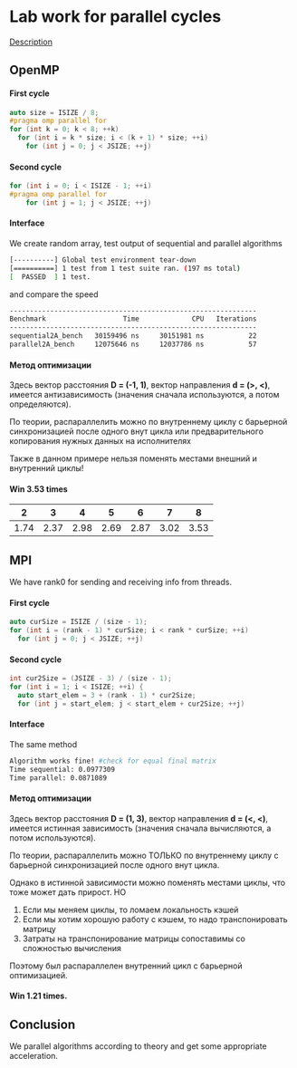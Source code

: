 # Lab work for parallel cycles

[Description](./lab.pdf)

## OpenMP

#### First cycle
```cpp
auto size = ISIZE / 8;
#pragma omp parallel for
for (int k = 0; k < 8; ++k)
  for (int i = k * size; i < (k + 1) * size; ++i)
    for (int j = 0; j < JSIZE; ++j)
```

#### Second cycle
```cpp
for (int i = 0; i < ISIZE - 1; ++i)
#pragma omp parallel for
    for (int j = 1; j < JSIZE; ++j)
```

#### Interface
We create random array, test output of sequential and parallel algorithms
```bash
[----------] Global test environment tear-down
[==========] 1 test from 1 test suite ran. (197 ms total)
[  PASSED  ] 1 test.
```
and compare the speed
```bash
-------------------------------------------------------------
Benchmark                   Time             CPU   Iterations
-------------------------------------------------------------
sequential2A_bench   30159496 ns     30151981 ns           22
parallel2A_bench     12075646 ns     12037786 ns           57
```

#### Метод оптимизации

Здесь вектор расстояния **D = (-1, 1)**, вектор направления 
**d = (>, <)**, имеется антизависимость (значения сначала используются, 
а потом определяются).

По теории, распараллелить можно по внутреннему циклу с барьерной синхронизацией 
после одного внут цикла или предварительного копирования нужных данных на исполнителях

Также в данном примере нельзя поменять местами внешний и внутренний циклы!

#### Win **3.53** times

| 2 | 3 | 4 | 5 | 6 | 7 | 8 |
|---|---|---|---|---|---|---|
| 1.74 |  2.37 | 2.98  | 2.69  |  2.87  |  3.02  |  3.53  |

## MPI

We have rank0 for sending and receiving info from threads.

#### First cycle
```cpp
auto curSize = ISIZE / (size - 1);
for (int i = (rank - 1) * curSize; i < rank * curSize; ++i)
  for (int j = 0; j < JSIZE; ++j)
```

#### Second cycle
```cpp
int cur2Size = (JSIZE - 3) / (size - 1);
for (int i = 1; i < ISIZE; ++i) {
  auto start_elem = 3 + (rank - 1) * cur2Size;
  for (int j = start_elem; j < start_elem + cur2Size; ++j)
```

#### Interface
The same method
```bash
Algorithm works fine! #check for equal final matrix
Time sequential: 0.0977309
Time parallel: 0.0871089
```


#### Метод оптимизации

Здесь вектор расстояния **D = (1, 3)**, вектор направления 
**d = (<, <)**, имеется истинная зависимость (значения сначала вычисляются, 
а потом используются).

По теории, распараллелить можно ТОЛЬКО по внутреннему циклу с барьерной синхронизацией 
после одного внут цикла.

Однако в истинной зависимости можно поменять местами циклы,
что тоже может дать прирост. НО

1. Если мы меняем циклы, то ломаем локальность кэшей
2. Если мы хотим хорошую работу с кэшем, то надо транспонировать матрицу
3. Затраты на транспонирование матрицы сопоставимы со сложностью вычисления

Поэтому был распараллелен внутренний цикл с барьерной оптимизацией.


#### Win **1.21** times.

## Conclusion

We parallel algorithms according to theory and get some 
appropriate acceleration.
